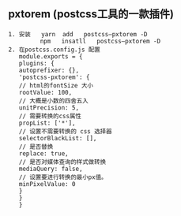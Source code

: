 ##  pxtorem  (postcss工具的一款插件)
    1. 安装   yarn  add   postcss—pxtorem -D
             npm   insatll   postcss—pxtorem -D
    2. 在postcss.config.js 配置
       module.exports = {
       plugins: {
       autoprefixer: {},
       'postcss-pxtorem': {
       // html的fontSize 大小
       rootValue: 100,
       // 大概是小数的四舍五入
       unitPrecision: 5,
       // 需要转换的css属性
       propList: ['*'],
       // 设置不需要转换的 css 选择器
       selectorBlackList: [],
       // 是否替换
       replace: true,
       // 是否对媒体查询的样式做转换
       mediaQuery: false,
       // 设置要进行转换的最小px值。
       minPixelValue: 0
       }
       }
       }

       
